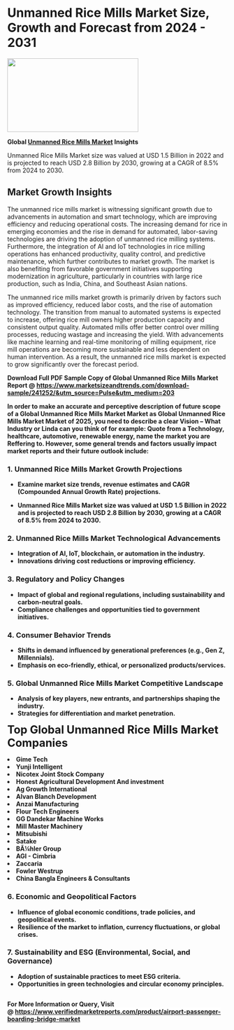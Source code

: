 <H1>Unmanned Rice Mills Market Size, Growth and Forecast from 2024 - 2031</H1><img class="aligncenter size-medium wp-image-584254" src="https://thirdeyenews.in/wp-content/uploads/2024/09/Global-Market-Research-300x168.jpeg" alt="" width="300" height="168" /><p><strong>Global&nbsp;<a href="https://www.marketsizeandtrends.com/download-sample/241252/&amp;utm_source=Pulse&amp;utm_medium=203">Unmanned Rice Mills Market</a> Insights</strong></p><p>Unmanned Rice Mills Market size was valued at USD 1.5 Billion in 2022 and is projected to reach USD 2.8 Billion by 2030, growing at a CAGR of 8.5% from 2024 to 2030.</p><p><h2>Market Growth Insights</h2> <p>The unmanned rice mills market is witnessing significant growth due to advancements in automation and smart technology, which are improving efficiency and reducing operational costs. The increasing demand for rice in emerging economies and the rise in demand for automated, labor-saving technologies are driving the adoption of unmanned rice milling systems. Furthermore, the integration of AI and IoT technologies in rice milling operations has enhanced productivity, quality control, and predictive maintenance, which further contributes to market growth. The market is also benefiting from favorable government initiatives supporting modernization in agriculture, particularly in countries with large rice production, such as India, China, and Southeast Asian nations.</p> <p><strong></strong></p> <p>The unmanned rice mills market growth is primarily driven by factors such as improved efficiency, reduced labor costs, and the rise of automation technology. The transition from manual to automated systems is expected to increase, offering rice mill owners higher production capacity and consistent output quality. Automated mills offer better control over milling processes, reducing wastage and increasing the yield. With advancements like machine learning and real-time monitoring of milling equipment, rice mill operations are becoming more sustainable and less dependent on human intervention. As a result, the unmanned rice mills market is expected to grow significantly over the forecast period.</p> <p><strong></p><p><span class=""><strong>Download Full PDF Sample Copy of Global Unmanned Rice Mills Market Report</strong> @ <a href="https://www.marketsizeandtrends.com/download-sample/241252/&amp;utm_source=Pulse&amp;utm_medium=203" target="_blank">https://www.marketsizeandtrends.com/download-sample/241252/&amp;utm_source=Pulse&amp;utm_medium=203</a></span></p><p>In order to make an accurate and perceptive description of future scope of a Global&nbsp;Unmanned Rice Mills Market Market as Global&nbsp;Unmanned Rice Mills Market Market of 2025, you need to describe a clear Vision &ndash; What Industry or Linda can you think of for example: Quote from a Technology, healthcare, automotive, renewable energy, name the market you are Reffering to. However, some general trends and factors usually impact market reports and their future outlook include:</p><h3>1.&nbsp;<strong>Unmanned Rice Mills Market Growth Projections</strong></h3><ul><li>Examine market size trends, revenue estimates and CAGR (Compounded Annual Growth Rate) projections.</li><li><p>Unmanned Rice Mills Market size was valued at USD 1.5 Billion in 2022 and is projected to reach USD 2.8 Billion by 2030, growing at a CAGR of 8.5% from 2024 to 2030.</p></li></ul><h3>2.&nbsp;<strong>Unmanned Rice Mills Market Technological Advancements</strong></h3><ul><li>Integration of AI, IoT, blockchain, or automation in the industry.</li><li>Innovations driving cost reductions or improving efficiency.</li></ul><h3>3.&nbsp;<strong>Regulatory and Policy Changes</strong></h3><ul><li>Impact of global and regional regulations, including sustainability and carbon-neutral goals.</li><li>Compliance challenges and opportunities tied to government initiatives.</li></ul><h3>4.&nbsp;<strong>Consumer Behavior Trends</strong></h3><ul><li>Shifts in demand influenced by generational preferences (e.g., Gen Z, Millennials).</li><li>Emphasis on eco-friendly, ethical, or personalized products/services.</li></ul><h3>5.&nbsp;<strong>Global Unmanned Rice Mills Market Competitive Landscape</strong></h3><ul><li>Analysis of key players, new entrants, and partnerships shaping the industry.</li><li>Strategies for differentiation and market penetration.</li></ul><p data-pm-slice="1 1 []"><span style="color: inherit; font-family: inherit; font-size: 25px;">Top Global Unmanned Rice Mills Market Companies</span></p><div class="" data-test-id=""><p><li>Gime Tech</li><li> Yunji Intelligent</li><li> Nicotex Joint Stock Company</li><li> Honest Agricultural Development And investment</li><li> Ag Growth International</li><li> Alvan Blanch Development</li><li> Anzai Manufacturing</li><li> Flour Tech Engineers</li><li> GG Dandekar Machine Works</li><li> Mill Master Machinery</li><li> Mitsubishi</li><li> Satake</li><li> BÃ¼hler Group</li><li> AGI - Cimbria</li><li> Zaccaria</li><li> Fowler Westrup</li><li> China Bangla Engineers & Consultants</li></p></div><h3>6.&nbsp;<strong>Economic and Geopolitical Factors</strong></h3><ul><li>Influence of global economic conditions, trade policies, and geopolitical events.</li><li>Resilience of the market to inflation, currency fluctuations, or global crises.</li></ul><h3>7.&nbsp;<strong>Sustainability and ESG (Environmental, Social, and Governance)</strong></h3><ul><li>Adoption of sustainable practices to meet ESG criteria.</li><li>Opportunities in green technologies and circular economy principles.</li></ul><h2><strong style="font-size: 14px;">For More Information or Query, Visit @&nbsp;</strong><a style="background-color: #ffffff; font-size: 14px;" href="https://www.marketsizeandtrends.com/report/unmanned-rice-mills-market/" target="_blank">https://www.verifiedmarketreports.com/product/airport-passenger-boarding-bridge-market</a></h2>
